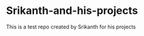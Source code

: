 Srikanth-and-his-projects
=========================

This is a test repo created by Srikanth for his projects
